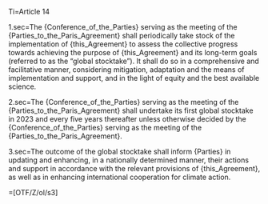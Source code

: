 Ti=Article 14

1.sec=The {Conference_of_the_Parties} serving as the meeting of the {Parties_to_the_Paris_Agreement} shall periodically take stock of the implementation of {this_Agreement} to assess the collective progress towards achieving the purpose of {this_Agreement} and its long-term goals (referred to as the “global stocktake”). It shall do so in a comprehensive and facilitative manner, considering mitigation, adaptation and the means of implementation and support, and in the light of equity and the best available science.

2.sec=The {Conference_of_the_Parties} serving as the meeting of the {Parties_to_the_Paris_Agreement} shall undertake its first global stocktake in 2023 and every five years thereafter unless otherwise decided by the {Conference_of_the_Parties} serving as the meeting of the {Parties_to_the_Paris_Agreement}.

3.sec=The outcome of the global stocktake shall inform {Parties} in updating and enhancing, in a nationally determined manner, their actions and support in accordance with the relevant provisions of {this_Agreement}, as well as in enhancing international cooperation for climate action.

=[OTF/Z/ol/s3]

